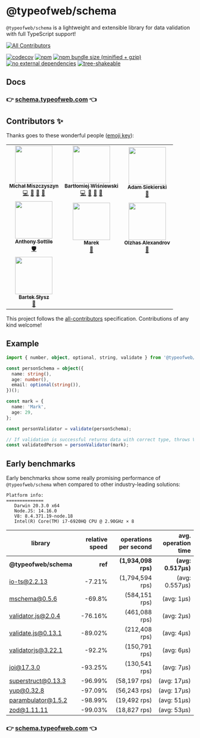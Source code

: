 # @typeofweb/schema

`@typeofweb/schema` is a lightweight and extensible library for data validation with full TypeScript support!

<!-- ALL-CONTRIBUTORS-BADGE:START - Do not remove or modify this section -->
[![All Contributors](https://img.shields.io/badge/all_contributors-7-orange.svg?style=flat-square)](#contributors-)
<!-- ALL-CONTRIBUTORS-BADGE:END -->

[![codecov](https://codecov.io/gh/typeofweb/schema/branch/main/graph/badge.svg?token=6DNCIHEEUO)](https://codecov.io/gh/typeofweb/schema)
[![npm](https://img.shields.io/npm/v/@typeofweb/schema.svg)](https://www.npmjs.com/package/@typeofweb/schema)
[![npm bundle size (minified + gzip)](https://badgen.net/bundlephobia/minzip/@typeofweb/schema)](https://bundlephobia.com/result?p=@typeofweb/schema)
[![no external dependencies](https://badgen.net/bundlephobia/dependency-count/@typeofweb/schema)](https://bundlephobia.com/result?p=@typeofweb/schema)
[![tree-shakeable](https://badgen.net/bundlephobia/tree-shaking/@typeofweb/schema)](https://bundlephobia.com/result?p=@typeofweb/schema)

## Docs

### 👉 [schema.typeofweb.com](https://schema.typeofweb.com/) 👈

## Contributors ✨

Thanks goes to these wonderful people ([emoji key](https://allcontributors.org/docs/en/emoji-key)):

<!-- ALL-CONTRIBUTORS-LIST:START - Do not remove or modify this section -->
<!-- prettier-ignore-start -->
<!-- markdownlint-disable -->
<table>
  <tr>
    <td align="center"><a href="https://typeofweb.com/"><img src="https://avatars0.githubusercontent.com/u/1338731?v=4?s=100" width="100px;" alt=""/><br /><sub><b>Michał Miszczyszyn</b></sub></a><br /><a href="https://github.com/typeofweb/schema/commits?author=mmiszy" title="Code">💻</a> <a href="#maintenance-mmiszy" title="Maintenance">🚧</a> <a href="#projectManagement-mmiszy" title="Project Management">📆</a> <a href="https://github.com/typeofweb/schema/pulls?q=is%3Apr+reviewed-by%3Ammiszy" title="Reviewed Pull Requests">👀</a></td>
    <td align="center"><a href="https://github.com/wisnie"><img src="https://avatars3.githubusercontent.com/u/47081011?v=4?s=100" width="100px;" alt=""/><br /><sub><b>Bartłomiej Wiśniewski</b></sub></a><br /><a href="https://github.com/typeofweb/schema/commits?author=wisnie" title="Code">💻</a> <a href="https://github.com/typeofweb/schema/pulls?q=is%3Apr+reviewed-by%3Awisnie" title="Reviewed Pull Requests">👀</a> <a href="https://github.com/typeofweb/schema/issues?q=author%3Awisnie" title="Bug reports">🐛</a> <a href="https://github.com/typeofweb/schema/commits?author=wisnie" title="Documentation">📖</a></td>
    <td align="center"><a href="https://github.com/AdamSiekierski"><img src="https://avatars0.githubusercontent.com/u/24841038?v=4?s=100" width="100px;" alt=""/><br /><sub><b>Adam Siekierski</b></sub></a><br /><a href="https://github.com/typeofweb/schema/pulls?q=is%3Apr+reviewed-by%3AAdamSiekierski" title="Reviewed Pull Requests">👀</a></td>
  </tr>
  <tr>
    <td align="center"><a href="https://github.com/asottile"><img src="https://avatars3.githubusercontent.com/u/1810591?v=4?s=100" width="100px;" alt=""/><br /><sub><b>Anthony Sottile</b></sub></a><br /><a href="#security-asottile" title="Security">🛡️</a></td>
    <td align="center"><a href="https://devalchemist.com"><img src="https://avatars.githubusercontent.com/u/1423385?v=4?s=100" width="100px;" alt=""/><br /><sub><b>Marek</b></sub></a><br /><a href="https://github.com/typeofweb/schema/commits?author=malydok" title="Documentation">📖</a></td>
    <td align="center"><a href="https://www.upwork.com/freelancers/~018e2d48fa8a42e825"><img src="https://avatars.githubusercontent.com/u/9992724?v=4?s=100" width="100px;" alt=""/><br /><sub><b>Olzhas Alexandrov</b></sub></a><br /><a href="https://github.com/typeofweb/schema/issues?q=author%3Ao-alexandrov" title="Bug reports">🐛</a></td>
  </tr>
  <tr>
    <td align="center"><a href="https://github.com/Aliath"><img src="https://avatars.githubusercontent.com/u/28493823?v=4?s=100" width="100px;" alt=""/><br /><sub><b>Bartek Słysz</b></sub></a><br /><a href="https://github.com/typeofweb/schema/issues?q=author%3AAliath" title="Bug reports">🐛</a></td>
  </tr>
</table>

<!-- markdownlint-restore -->
<!-- prettier-ignore-end -->

<!-- ALL-CONTRIBUTORS-LIST:END -->

This project follows the [all-contributors](https://github.com/all-contributors/all-contributors) specification. Contributions of any kind welcome!

## Example

```ts
import { number, object, optional, string, validate } from '@typeofweb/schema';

const personSchema = object({
  name: string(),
  age: number(),
  email: optional(string()),
})();

const mark = {
  name: 'Mark',
  age: 29,
};

const personValidator = validate(personSchema);

// If validation is successful returns data with correct type, throws ValidationError otherwise
const validatedPerson = personValidator(mark);
```

## Early benchmarks

Early benchmarks show some really promising performance of `@typeofweb/schema` when compared to other industry-leading solutions:

```
Platform info:
==============
   Darwin 20.3.0 x64
   Node.JS: 14.16.0
   V8: 8.4.371.19-node.18
   Intel(R) Core(TM) i7-6920HQ CPU @ 2.90GHz × 8
```

| library               | relative speed | operations per second | avg. operation time |
| --------------------- | -------------: | --------------------: | ------------------: |
| **@typeofweb/schema** |        **ref** |   **(1,934,098 rps)** |  **(avg: 0.517μs)** |
| io-ts@2.2.13          |         -7.21% |       (1,794,594 rps) |      (avg: 0.557μs) |
| mschema@0.5.6         |         -69.8% |         (584,151 rps) |          (avg: 1μs) |
| validator.js@2.0.4    |        -76.16% |         (461,088 rps) |          (avg: 2μs) |
| validate.js@0.13.1    |        -89.02% |         (212,408 rps) |          (avg: 4μs) |
| validatorjs@3.22.1    |         -92.2% |         (150,791 rps) |          (avg: 6μs) |
| joi@17.3.0            |        -93.25% |         (130,541 rps) |          (avg: 7μs) |
| superstruct@0.13.3    |        -96.99% |          (58,197 rps) |         (avg: 17μs) |
| yup@0.32.8            |        -97.09% |          (56,243 rps) |         (avg: 17μs) |
| parambulator@1.5.2    |        -98.99% |          (19,492 rps) |         (avg: 51μs) |
| zod@1.11.11           |        -99.03% |          (18,827 rps) |         (avg: 53μs) |

### 👉 [schema.typeofweb.com](https://schema.typeofweb.com/) 👈
